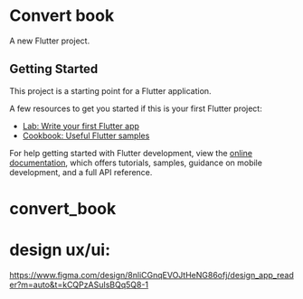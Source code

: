 # Convert book

A new Flutter project.

## Getting Started

This project is a starting point for a Flutter application.

A few resources to get you started if this is your first Flutter project:

- [Lab: Write your first Flutter app](https://docs.flutter.dev/get-started/codelab)
- [Cookbook: Useful Flutter samples](https://docs.flutter.dev/cookbook)

For help getting started with Flutter development, view the
[online documentation](https://docs.flutter.dev/), which offers tutorials,
samples, guidance on mobile development, and a full API reference.
# convert_book

# design ux/ui:
https://www.figma.com/design/8nliCGnqEVOJtHeNG86ofj/design_app_reader?m=auto&t=kCQPzASuIsBQq5Q8-1

